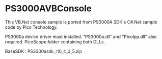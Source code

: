 PS3000AVBConsole
================

This VB.Net console sample is ported from PS3000A SDK's C#.Net sample code by Pico Technology.

PS3000a device driver must installed.
"PS3000a.dll" and "PicoIpp.dll" also required.
PicoScope folder containing both DLLs.

BaseSDK : PS3000asdk_r10_4_3_5.zip
